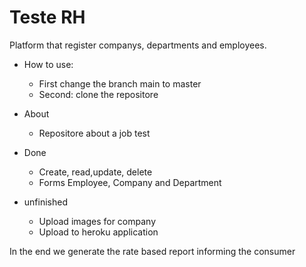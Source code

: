 # Teste RH

Platform that register companys, departments and employees.

* How to use:
  * First change the branch main to master
  * Second: clone the repositore

* About
  * Repositore about a job test

* Done
  * Create, read,update, delete
  * Forms Employee, Company and Department

* unfinished
  * Upload images for company
  * Upload to heroku application



In the end we generate the rate based report informing the consumer
